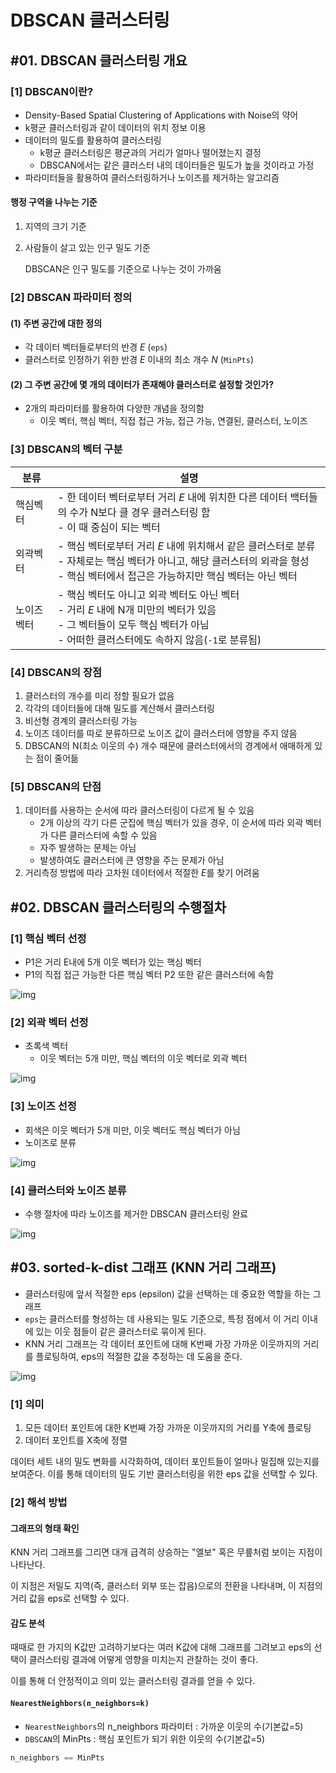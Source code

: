 # DBSCAN 클러스터링

## #01. DBSCAN 클러스터링 개요

### [1] DBSCAN이란?

- Density-Based Spatial Clustering of Applications with Noise의 약어
- k평균 클러스터링과 같이 데이터의 위치 정보 이용
- 데이터의 밀도를 활용하여 클러스터링
    - k평균 클러스터링은 평균과의 거리가 얼마나 떨어졌는지 결정
    - DBSCAN에서는 같은 클러스터 내의 데이터들은 밀도가 높을 것이라고 가정
- 파라미터들을 활용하여 클러스터링하거나 노이즈를 제거하는 알고리즘

#### 행정 구역을 나누는 기준

1. 지역의 크기 기준
2. 사람들이 살고 있는 인구 밀도 기준

    DBSCAN은 인구 밀도를 기준으로 나누는 것이 가까움

### [2] DBSCAN 파라미터 정의

#### (1) 주변 공간에 대한 정의

- 각 데이터 벡터들로부터의 반경 $E$ (`eps`)
- 클러스터로 인정하기 위한 반경 $E$ 이내의 최소 개수 $N$ (`MinPts`)

#### (2) 그 주변 공간에 몇 개의 데이터가 존재해야 클러스터로 설정할 것인가?

- 2개의 파라미터를 활용하여 다양한 개념을 정의함
    - 이웃 벡터, 핵심 벡터, 직접 접근 가능, 접근 가능, 연결된, 클러스터, 노이즈

### [3] DBSCAN의 벡터 구분

| 분류 | 설명 |
|---|---|
| 핵심벡터 | - 한 데이터 벡터로부터 거리 $E$ 내에 위치한 다른 데이터 백터들의 수가 N보다 클 경우 클러스터링 함<br/>- 이 때 중심이 되는 벡터 |
| 외곽벡터 | - 핵심 벡터로부터 거리 $E$ 내에 위치해서 같은 클러스터로 분류<br/>- 자체로는 핵심 벡터가 아니고, 해당 클러스터의 외곽을 형성<br/>- 핵심 벡터에서 접근은 가능하지만 핵심 벡터는 아닌 벡터 |
| 노이즈벡터 | - 핵심 벡터도 아니고 외곽 벡터도 아닌 벡터<br/>- 거리 $E$ 내에 N개 미만의 벡터가 있음<br/>- 그 벡터들이 모두 핵심 벡터가 아님<br/>- 어떠한 클러스터에도 속하지 않음(`-1`로 분류됨) |

### [4] DBSCAN의 장점

1. 클러스터의 개수를 미리 정할 필요가 없음
2. 각각의 데이터들에 대해 밀도를 계산해서 클러스터링
3. 비선형 경계의 클러스터링 가능
4. 노이즈 데이터를 따로 분류하므로 노이즈 값이 클러스터에 영향을 주지 않음
5. DBSCAN의 N(최소 이웃의 수) 개수 때문에 클러스터에서의 경계에서 애매하게 있는 점이 줄어듦

### [5] DBSCAN의 단점

1. 데이터를 사용하는 순서에 따라 클러스터링이 다르게 될 수 있음
    - 2개 이상의 각기 다른 군집에 핵심 벡터가 있을 경우, 이 순서에 따라 외곽 벡터가 다른 클러스터에 속할 수 있음
    - 자주 발생하는 문제는 아님
    - 발생하여도 클러스터에 큰 영향을 주는 문제가 아님
2. 거리측정 방법에 따라 고차원 데이터에서 적절한 $E$를 찾기 어려움

## #02.  DBSCAN 클러스터링의 수행절차

### [1] 핵심 벡터 선정

- P1은 거리 E내에 5개 이웃 벡터가 있는 핵심 벡터
- P1의 직접 접근 가능한 다른 핵심 벡터 P2 또한 같은 클러스터에 속함

![img](res/dbscan1.png)

### [2] 외곽 벡터 선정
- 초록색 벡터
    - 이웃 벡터는 5개 미만, 핵심 벡터의 이웃 벡터로 외곽 벡터

![img](res/dbscan2.png)

### [3]  노이즈 선정

- 회색은 이웃 벡터가 5개 미만, 이웃 벡터도 핵심 벡터가 아님
- 노이즈로 분류

![img](res/dbscan3.png)

### [4] 클러스터와 노이즈 분류

- 수행 절차에 따라 노이즈를 제거한 DBSCAN 클러스터링 완료

![img](res/dbscan4.png)

## #03. sorted-k-dist 그래프 (KNN 거리 그래프)

- 클러스터링에 앞서 적절한 eps (epsilon) 값을 선택하는 데 중요한 역할을 하는 그래프
- `eps`는 클러스터를 형성하는 데 사용되는 밀도 기준으로, 특정 점에서 이 거리 이내에 있는 이웃 점들이 같은 클러스터로 묶이게 된다.
- KNN 거리 그래프는 각 데이터 포인트에 대해 K번째 가장 가까운 이웃까지의 거리를 플로팅하여, eps의 적절한 값을 추정하는 데 도움을 준다.

![img](res/knn-plot.png)

### [1] 의미

1. 모든 데이터 포인트에 대한 K번째 가장 가까운 이웃까지의 거리를 Y축에 플로팅
2. 데이터 포인트를 X축에 정렬

데이터 세트 내의 밀도 변화를 시각화하여, 데이터 포인트들이 얼마나 밀집해 있는지를 보여준다. 이를 통해 데이터의 밀도 기반 클러스터링을 위한 eps 값을 선택할 수 있다.

### [2] 해석 방법

#### 그래프의 형태 확인

KNN 거리 그래프를 그리면 대개 급격히 상승하는 "엘보" 혹은 무릎처럼 보이는 지점이 나타난다. 

이 지점은 저밀도 지역(즉, 클러스터 외부 또는 잡음)으로의 전환을 나타내며, 이 지점의 거리 값을 eps로 선택할 수 있다.

#### 감도 분석

때때로 한 가지의 K값만 고려하기보다는 여러 K값에 대해 그래프를 그려보고 eps의 선택이 클러스터링 결과에 어떻게 영향을 미치는지 관찰하는 것이 좋다. 

이를 통해 더 안정적이고 의미 있는 클러스터링 결과를 얻을 수 있다.

#### `NearestNeighbors(n_neighbors=k)`

* `NearestNeighbors`의 n_neighbors 파라미터 : 가까운 이웃의 수(기본값=5)
* `DBSCAN`의 MinPts : 핵심 포인트가 되기 위한 이웃의 수(기본값=5)

```python
n_neighbors == MinPts
```